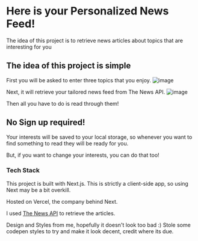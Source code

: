 # Here is your **Personalized News Feed**!

The idea of this project is to retrieve news articles about topics that are interesting for you

## The idea of this project is simple
First you will be asked to enter three topics that you enjoy.
![image](https://github.com/user-attachments/assets/33bb2440-12dc-4b17-b277-e65a64acd488)

Next, it will retrieve your tailored news feed from The News API.
![image](https://github.com/user-attachments/assets/541d644f-a2a4-45f4-99f3-c0a5b69e4b32)

Then all you have to do is read through them!

## No Sign up required!
Your interests will be saved to your local storage, so whenever you want to find something to read they will be ready for you.

But, if you want to change your interests, you can do that too!


### Tech Stack
This project is built with Next.js. This is strictly a client-side app, so using Next may be a bit overkill. 

Hosted on Vercel, the company behind Next.

I used [The News API](https://www.thenewsapi.com/) to retrieve the articles.

Design and Styles from me, hopefully it doesn't look too bad :)
Stole some codepen styles to try and make it look decent, credit where its due.
